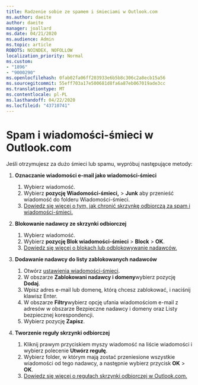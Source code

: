 ```yaml
---
title: Radzenie sobie ze spamem i śmieciami w Outlook.com
ms.author: daeite
author: daeite
manager: joallard
ms.date: 04/21/2020
ms.audience: Admin
ms.topic: article
ROBOTS: NOINDEX, NOFOLLOW
localization_priority: Normal
ms.custom:
- "1896"
- "9000290"
ms.openlocfilehash: 0fab02fa06ff203933e6b5b8c306c2a8ecb15a56
ms.sourcegitcommit: 55eff703a17e500681d8fa6a87eb067019ade3cc
ms.translationtype: MT
ms.contentlocale: pl-PL
ms.lasthandoff: 04/22/2020
ms.locfileid: "43710741"
---
```

# <a name="spam-and-junk-email-in-outlookcom"></a>Spam i wiadomości-śmieci w Outlook.com

Jeśli otrzymujesz za dużo śmieci lub spamu, wypróbuj następujące metody:

1. **Oznaczanie wiadomości e-mail jako wiadomości-śmieci**
    1. Wybierz wiadomość.
    1. Wybierz **pozycję Wiadomości-śmieci,** > **Junk** aby przenieść wiadomość do folderu Wiadomości-śmieci.
    1. [Dowiedz się więcej o tym, jak chronić skrzynkę odbiorczą za spam i wiadomości-śmieci.](https://support.office.com/article/a3ece97b-82f8-4a5e-9ac3-e92fa6427ae4?wt.mc_id=Office_Outlook_com_Alchemy)

1. **Blokowanie nadawcy ze skrzynki odbiorczej**
    1. Wybierz wiadomość.
    1. Wybierz **pozycję Blok wiadomości-śmieci** > **Block** > **OK**.
    1. [Dowiedz się więcej o blokach lub odblokowywanie nadawców.](https://support.office.com/article/afba1c94-77bb-4f50-8b85-057cf52f4d5e?wt.mc_id=Office_Outlook_com_Alchemy)

1. **Dodawanie nadawcy do listy zablokowanych nadawców**
    1. Otwórz [ustawienia wiadomości-śmieci](https://outlook.live.com/mail/options/mail/junkEmail/blockedSendersAndDomainsV2).
    1. W obszarze **Zablokowani nadawcy i domeny**wybierz pozycję **Dodaj**.
    1. Wpisz adres e-mail lub domenę, którą chcesz zablokować, i naciśnij klawisz Enter.
    1. W obszarze **Filtry**wybierz opcję ufania wiadomościom e-mail z adresów w obszarze Bezpieczne nadawcy i domeny oraz Listy bezpiecznej korespondencji.
    1. Wybierz pozycję **Zapisz**.

1. **Tworzenie reguły skrzynki odbiorczej**
    1. Kliknij prawym przyciskiem myszy wiadomość na liście wiadomości i wybierz polecenie **Utwórz regułę**.
    1. Wybierz folder, w którym mają zostać przeniesione wszystkie wiadomości od tego nadawcy, a następnie wybierz przycisk **OK** > **OK**.
    1. [Dowiedz się więcej o regułach skrzynki odbiorczej w Outlook.com.](https://support.office.com/article/4b094371-a5d7-49bd-8b1b-4e4896a7cc5d?wt.mc_id=Office_Outlook_com_Alchemy)
